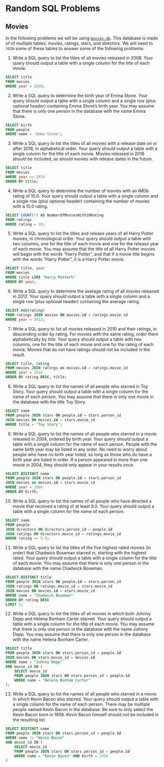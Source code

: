 # Random SQL Problems

## Movies

In the following problems we will be using [`movies.db`](https://cdn.cs50.net/2019/fall/psets/7/movies/movies.zip).  This database is made of of multiple tables: movies, ratings, stars, and directors.  We will need to `JOIN` some of these tables to answer some of the following problems:  

1. Write a SQL query to list the titles of all movies released in 2008.  Your query should output a table with a single column for the title of each movie.  
```sql
SELECT title
FROM movies
WHERE year = 2008;
```  

2. Write a SQL query to determine the birth year of Emma Stone.  Your query should output a table with a single column and a single row (plus optional header) containing Emma Stone’s birth year.  You may assume that there is only one person in the database with the name Emma Stone.  
```sql
SELECT birth
FROM people
WHERE name = 'Emma Stone';
```  

3. Write a SQL query to list the titles of all movies with a release date on or after 2018, in alphabetical order.  Your query should output a table with a single column for the title of each movie.  Movies released in 2018 should be included, as should movies with release dates in the future.
```sql
SELECT title
FROM movies
WHERE year >= 2018
ORDER BY title;
```  

4. Write a SQL query to determine the number of movies with an IMDb rating of 10.0.  Your query should output a table with a single column and a single row (plus optional header) containing the number of movies with a 10.0 rating.  
```sql
SELECT COUNT(*) AS NumberOfMoviesWith10Rating
FROM ratings
WHERE rating = 10;
```  

5. Write a SQL query to list the titles and release years of all Harry Potter movies, in chronological order.  Your query should output a table with two columns, one for the title of each movie and one for the release year of each movie.  You may assume that the title of all Harry Potter movies will begin with the words “Harry Potter”, and that if a movie title begins with the words “Harry Potter”, it is a Harry Potter movie. 
```sql
SELECT title, year
FROM movies
WHERE title LIKE "Harry Potter%"
ORDER BY year;
```  

6. Write a SQL query to determine the average rating of all movies released in 2012.  Your query should output a table with a single column and a single row (plus optional header) containing the average rating.  
```sql
SELECT AVG(rating)
FROM ratings JOIN movies ON movies.id = ratings.movie_id
WHERE year = 2012;
```  

7. Write a SQL query to list all movies released in 2010 and their ratings, in descending order by rating. For movies with the same rating, order them alphabetically by title.  Your query should output a table with two columns, one for the title of each movie and one for the rating of each movie.  Movies that do not have ratings should not be included in the result.  
```sql
SELECT title, rating
FROM movies JOIN ratings on movies.id = ratings.movie_id
WHERE year = 2010
ORDER BY rating DESC, title;
```  

8. Write a SQL query to list the names of all people who starred in Toy Story.  Your query should output a table with a single column for the name of each person.  You may assume that there is only one movie in the database with the title Toy Story.  
```sql
SELECT name
FROM people JOIN stars ON people.id = stars.person_id
JOIN movies ON movies.id = stars.movie_id
WHERE title = "Toy Story";
```  

9. Write a SQL query to list the names of all people who starred in a movie released in 2004, ordered by birth year.  Your query should output a table with a single column for the name of each person.  People with the same birth year may be listed in any order.  No need to worry about people who have no birth year listed, so long as those who do have a birth year are listed in order.  If a person appeared in more than one movie in 2004, they should only appear in your results once.
```sql
SELECT DISTINCT name
FROM people JOIN stars ON people.id = stars.person_id
JOIN movies on movies.id = stars.movie_id
WHERE year = 2004
ORDER BY birth;
```  

10. Write a SQL query to list the names of all people who have directed a movie that received a rating of at least 9.0.  Your query should output a table with a single column for the name of each person.
```sql
SELECT name
FROM people
JOIN directors ON directors.person_id = people.id
JOIN ratings ON directors.movie_id = ratings.movie_id
WHERE rating >= 9.0;
```  

11. Write a SQL query to list the titles of the five highest rated movies (in order) that Chadwick Boseman starred in, starting with the highest rated.  Your query should output a table with a single column for the title of each movie.  You may assume that there is only one person in the database with the name Chadwick Boseman.
```sql
SELECT DISTINCT title
FROM people JOIN stars ON people.id = stars.person_id
JOIN ratings ON ratings.movie_id = stars.movie_id
JOIN movies ON movies.id = stars.movie_id
WHERE name = "Chadwick Boseman"
ORDER BY rating DESC
LIMIT 5;
```  

12. Write a SQL query to list the titles of all movies in which both Johnny Depp and Helena Bonham Carter starred.  Your query should output a table with a single column for the title of each movie.  You may assume that there is only one person in the database with the name Johnny Depp.  You may assume that there is only one person in the database with the name Helena Bonham Carter.
```sql
SELECT title
FROM people JOIN stars ON stars.person_id = people.id
JOIN movies ON stars.movie_id = movies.id
WHERE name = "Johnny Depp"
AND movie_id IN (
    SELECT movie_id
    FROM people JOIN stars ON stars.person_id = people.id
    WHERE name = "Helena Bonham Carter"
);
```  

13. Write a SQL query to list the names of all people who starred in a movie in which Kevin Bacon also starred.  Your query should output a table with a single column for the name of each person.  There may be multiple people named Kevin Bacon in the database. Be sure to only select the Kevin Bacon born in 1958.  Kevin Bacon himself should not be included in the resulting list.
```sql
SELECT DISTINCT name
FROM people JOIN stars ON stars.person_id = people.id
WHERE name != "Kevin Bacon"
AND movie_id IN (
    SELECT movie_id
    FROM people JOIN stars ON stars.person_id = people.id
    WHERE name = "Kevin Bacon" AND birth = 1958
)
```